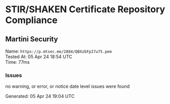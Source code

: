 # STIR/SHAKEN Certificate Repository Compliance

## Martini Security

Name: `https://p.mtsec.me/2884/QBXzbFpI7u75.pem`\
Tested At: 05 Apr 24 18:54 UTC\
Time: 77ms

### Issues

no warning, or error, or notice date level issues were found

Generated: 05 Apr 24 19:04 UTC